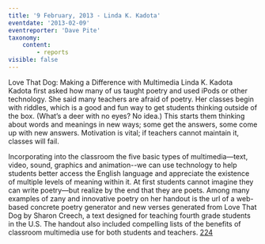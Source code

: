 ```yaml
---
title: '9 February, 2013 - Linda K. Kadota'
eventdate: '2013-02-09'
eventreporter: 'Dave Pite'
taxonomy:
    content:
        - reports
visible: false
---
```


Love That Dog: Making a Difference with Multimedia
Linda K. Kadota
Kadota first asked how many of us taught poetry and used iPods or other technology.  She said many teachers are afraid of poetry.  Her classes begin with riddles, which is a good and fun way to get students thinking outside of the box.  (What’s a deer with no eyes?  No idea.)  This starts them thinking about words and meanings in new ways; some get the answers, some come up with new answers.  Motivation is vital; if teachers cannot maintain it, classes will fail.
 
Incorporating into the classroom the five basic types of multimedia—text, video, sound, graphics and animation--we can use technology to help students better access the English language and appreciate the existence of multiple levels of meaning within it.  At first students cannot imagine they can write poetry—but realize by the end that they are poets.  Among many examples of zany and innovative poetry on her handout is the url of a web-based concrete poetry generator and new verses generated from Love That Dog by Sharon Creech, a text designed for teaching fourth grade students in the U.S.  The handout also included compelling lists of the benefits of classroom multimedia use for both students and teachers.
<a href="/chapters/kq/schedule/2013/february/09">224</a>
